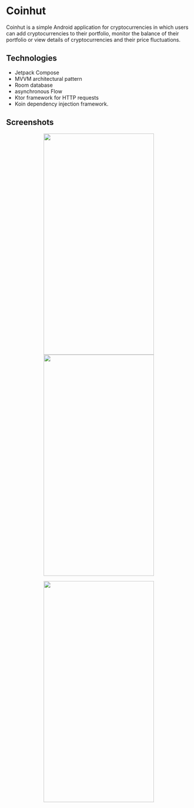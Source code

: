 # Coinhut

Coinhut is a simple Android application for cryptocurrencies in which users can add cryptocurrencies to their portfolio, monitor the balance of their portfolio or view details of cryptocurrencies and their price fluctuations.

## Technologies

 - Jetpack Compose
 - MVVM architectural pattern
 - Room database
 - asynchronous Flow
 - Ktor framework for HTTP requests
 - Koin dependency injection framework.

## Screenshots

<p align="center">
  <kbd> <img src="https://user-images.githubusercontent.com/46069535/172251587-7cd1bfc3-3c48-47f4-b665-143ea866f01f.jpg" width="300" height="600" /> </kbd>
  <kbd> <img src="https://user-images.githubusercontent.com/46069535/172251574-40ba516f-da2a-4be9-ace8-a1debff929bd.jpg" width="300" height="600" /> </kbd>
  </p>

<p align="center">
  <kbd> <img src="https://user-images.githubusercontent.com/46069535/172251581-b528eb75-675d-4a11-9f13-8ba08d048117.jpg" width="300" height="600" /> </kbd>
  </p>
